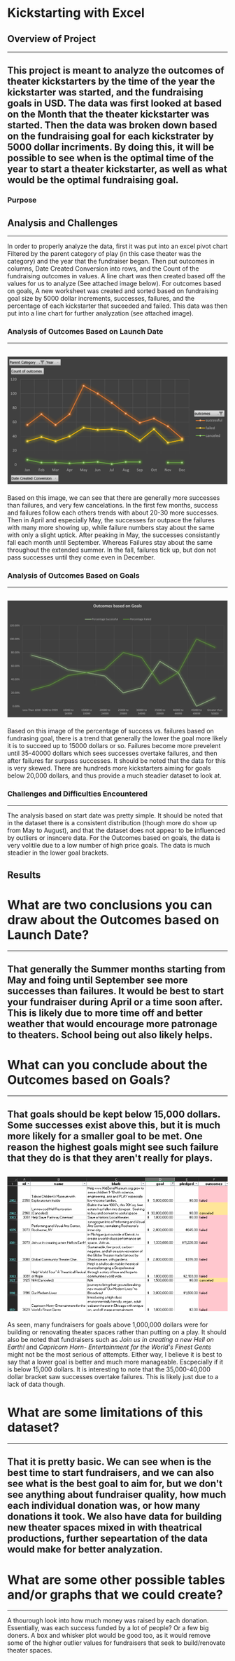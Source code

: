 # Kickstarting with Excel

## Overview of Project
---
This project is meant to analyze the outcomes of theater kickstarters by the time of the year the kickstarter was started, and the fundraising goals in USD. 
The data was first looked at based on the Month that the theater kickstarter was started. Then the data was broken down based on the fundraising goal for each kickstrater by 5000 dollar incriments. 
By doing this, it will be possible to see when is the optimal time of the year to start a theater kickstarter, as well as what would be the optimal fundraising goal. 
---
### Purpose

## Analysis and Challenges
---
In order to properly analyze the data, first it was put into an excel pivot chart Filtered by the parent category of play (in this case theater was the category) and the year that the fundraiser began.
Then put outcomes in columns, Date Created Conversion into rows, and the Count of the fundraising outcomes in values. A line chart was then created based off the values for us to analyze (See attached image below).
For outcomes based on goals, A new worksheet was created and sorted based on fundraising goal size by 5000 dollar increments, successes, failures, and the percentage of each kickstarter that suceeded and failed. 
This data was then put into a line chart for further analyzation (see attached image). 

### Analysis of Outcomes Based on Launch Date
---
![Outcomes based on kickstarter launchdate](https://github.com/TCJester10/kickstarter-analysis-Tessa-Cayton/blob/main/Resources/Theater_outcomes_vs_Launch_Tessa.png)
---
Based on this image, we can see that there are generally more successes than failures, and very few cancelations. 
In the first few months, success and failures follow each others trends with about 20-30 more successes.
Then in April and especially May, the successes far outpace the failures with many more showing up, while failure numbers stay about the same with only a slight uptick.
After peaking in May, the successes consistantly fall each month until September. Whereas Failures stay about the same throughout the extended summer. 
In the fall, failures tick up, but don not pass successes until they come even in December. 

### Analysis of Outcomes Based on Goals
---
![Outcomes based on Goals](https://github.com/TCJester10/kickstarter-analysis-Tessa-Cayton/blob/main/Resources/Outcomes_vs_Goals_Tessa.png)
---
Based on this image of the percentage of success vs. failures based on fundrasing goal, there is a trend that generally the lower the goal more likely it is to succeed up to 15000 dollars or so.
Failures become more prevelent until 35-40000 dollars which sees successes overtake failures, and then after failures far surpass successes. 
It should be noted that the data for this is very skewed. There are hundreds more kickstarters aiming for goals below 20,000 dollars, and thus provide a much steadier dataset to look at. 

### Challenges and Difficulties Encountered
---
The analysis based on start date was pretty simple. 
It should be noted that in the dataset there is a consistent distribution (though more do show up from May to August), and that the dataset does not appear to be influenced by outliers or insncere data.
For the Outcomes based on goals, the data is very volitile due to a low number of high price goals. The data is much steadier in the lower goal brackets. 
## Results

# What are two conclusions you can draw about the Outcomes based on Launch Date?
---
That generally the Summer months starting from May and foing until September see more successes than failures. It would be best to start your fundraiser during April or a time soon after. 
This is likely due to more time off and better weather that would encourage more patronage to theaters. 
School being out also likely helps. 
---
# What can you conclude about the Outcomes based on Goals?
---
That goals should be kept below 15,000 dollars. Some successes exist above this, but it is much more likely for a smaller goal to be met. 
One reason the highest goals might see such failure that they do is that they aren't really for plays. 
---
![All fundraisers with goals above 1,000,000 dollars](https://github.com/TCJester10/kickstarter-analysis-Tessa-Cayton/blob/main/Resources/above_1%2C000%2C000.png)
---
As seen, many fundraisers for goals above 1,000,000 dollars were for building or renovating theater spaces rather than putting on a play. 
It should also be noted that fundraisers such as *Join us in creating a new Hell on Earth!* and *Capricorn Horn- Entertainment for the World's Finest Gents* might not be the most serious of attempts. 
Either way, I believe it is best to say that a lower goal is better and much more manageable. Escpecially if it is below 15,000 dollars. 
It is interesting to note that the 35,000-40,000 dollar bracket saw successes overtake failures. This is likely just due to a lack of data though. 
# What are some limitations of this dataset?
---
That it is pretty basic. We can see when is the best time to start fundraisers, and we can also see what is the best goal to aim for, but we don't see anything about fundraiser quality, how much each individual donation was, or how many donations it took. 
We also have data for building new theater spaces mixed in with theatrical productions, further sepeartation of the data would make for better analyzation. 
---
# What are some other possible tables and/or graphs that we could create?
---
A thourough look into how much money was raised by each donation. Essentially, was each success funded by a lot of people? Or a few big doners. 
A box and whisker plot would be good too, as it would remove some of the higher outlier values for fundraisers that seek to build/renovate theater spaces. 
